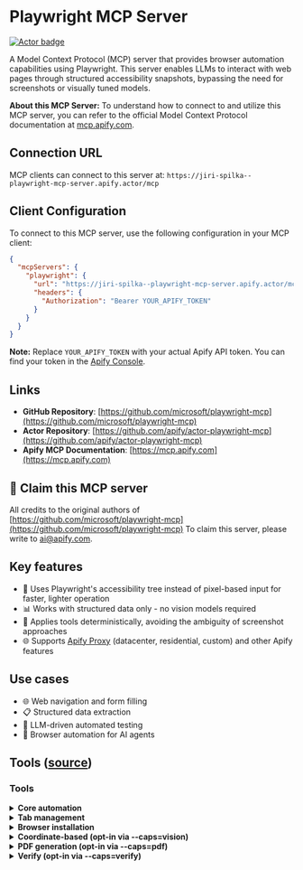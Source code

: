 # Playwright MCP Server

[![Actor badge](https://apify.com/actor-badge?actor=jiri.spilka/playwright-mcp-server)](https://apify.com/jiri.spilka/playwright-mcp-server)

A Model Context Protocol (MCP) server that provides browser automation capabilities using Playwright. This server enables LLMs to interact with web pages through structured accessibility snapshots, bypassing the need for screenshots or visually tuned models.

**About this MCP Server:** To understand how to connect to and utilize this MCP server, you can refer to the official Model Context Protocol documentation at [mcp.apify.com](https://mcp.apify.com).

## Connection URL
MCP clients can connect to this server at: `https://jiri-spilka--playwright-mcp-server.apify.actor/mcp`

## Client Configuration
To connect to this MCP server, use the following configuration in your MCP client:

```json
{
  "mcpServers": {
    "playwright": {
      "url": "https://jiri-spilka--playwright-mcp-server.apify.actor/mcp",
      "headers": {
        "Authorization": "Bearer YOUR_APIFY_TOKEN"
      }
    }
  }
}
```

**Note:** Replace `YOUR_APIFY_TOKEN` with your actual Apify API token. You can find your token in the [Apify Console](https://console.apify.com/account/integrations).

## Links
- **GitHub Repository**: [https://github.com/microsoft/playwright-mcp](https://github.com/microsoft/playwright-mcp)
- **Actor Repository**: [https://github.com/apify/actor-playwright-mcp](https://github.com/apify/actor-playwright-mcp)
- **Apify MCP Documentation**: [https://mcp.apify.com](https://mcp.apify.com)

## 🚩 Claim this MCP server
All credits to the original authors of [https://github.com/microsoft/playwright-mcp](https://github.com/microsoft/playwright-mcp)
To claim this server, please write to [ai@apify.com](mailto:ai@apify.com).

## Key features

- 🚀 Uses Playwright's accessibility tree instead of pixel-based input for faster, lighter operation
- 📊 Works with structured data only - no vision models required
- 🎯 Applies tools deterministically, avoiding the ambiguity of screenshot approaches
- 🌐 Supports [Apify Proxy](https://apify.com/proxy) (datacenter, residential, custom) and other Apify features

## Use cases

- 🌐 Web navigation and form filling
- 📋 Structured data extraction
- 🧪 LLM-driven automated testing
- 🤖 Browser automation for AI agents

## Tools ([source](https://github.com/microsoft/playwright-mcp))


### Tools

<!--- Tools generated by update-readme.js -->

<details>
<summary><b>Core automation</b></summary>

<!-- NOTE: This has been generated via update-readme.js -->

- **browser_click**
    - Title: Click
    - Description: Perform click on a web page
    - Parameters:
        - `element` (string): Human-readable element description used to obtain permission to interact with the element
        - `ref` (string): Exact target element reference from the page snapshot
        - `doubleClick` (boolean, optional): Whether to perform a double click instead of a single click
        - `button` (string, optional): Button to click, defaults to left
    - Read-only: **false**

<!-- NOTE: This has been generated via update-readme.js -->

- **browser_close**
    - Title: Close browser
    - Description: Close the page
    - Parameters: None
    - Read-only: **true**

<!-- NOTE: This has been generated via update-readme.js -->

- **browser_console_messages**
    - Title: Get console messages
    - Description: Returns all console messages
    - Parameters: None
    - Read-only: **true**

<!-- NOTE: This has been generated via update-readme.js -->

- **browser_drag**
    - Title: Drag mouse
    - Description: Perform drag and drop between two elements
    - Parameters:
        - `startElement` (string): Human-readable source element description used to obtain the permission to interact with the element
        - `startRef` (string): Exact source element reference from the page snapshot
        - `endElement` (string): Human-readable target element description used to obtain the permission to interact with the element
        - `endRef` (string): Exact target element reference from the page snapshot
    - Read-only: **false**

<!-- NOTE: This has been generated via update-readme.js -->

- **browser_evaluate**
    - Title: Evaluate JavaScript
    - Description: Evaluate JavaScript expression on page or element
    - Parameters:
        - `function` (string): () => { /* code */ } or (element) => { /* code */ } when element is provided
        - `element` (string, optional): Human-readable element description used to obtain permission to interact with the element
        - `ref` (string, optional): Exact target element reference from the page snapshot
    - Read-only: **false**

<!-- NOTE: This has been generated via update-readme.js -->

- **browser_file_upload**
    - Title: Upload files
    - Description: Upload one or multiple files
    - Parameters:
        - `paths` (array): The absolute paths to the files to upload. Can be a single file or multiple files.
    - Read-only: **false**

<!-- NOTE: This has been generated via update-readme.js -->

- **browser_fill_form**
    - Title: Fill form
    - Description: Fill multiple form fields
    - Parameters:
        - `fields` (array): Fields to fill in
    - Read-only: **false**

<!-- NOTE: This has been generated via update-readme.js -->

- **browser_handle_dialog**
    - Title: Handle a dialog
    - Description: Handle a dialog
    - Parameters:
        - `accept` (boolean): Whether to accept the dialog.
        - `promptText` (string, optional): The text of the prompt in case of a prompt dialog.
    - Read-only: **false**

<!-- NOTE: This has been generated via update-readme.js -->

- **browser_hover**
    - Title: Hover mouse
    - Description: Hover over element on page
    - Parameters:
        - `element` (string): Human-readable element description used to obtain permission to interact with the element
        - `ref` (string): Exact target element reference from the page snapshot
    - Read-only: **true**

<!-- NOTE: This has been generated via update-readme.js -->

- **browser_navigate**
    - Title: Navigate to a URL
    - Description: Navigate to a URL
    - Parameters:
        - `url` (string): The URL to navigate to
    - Read-only: **false**

<!-- NOTE: This has been generated via update-readme.js -->

- **browser_navigate_back**
    - Title: Go back
    - Description: Go back to the previous page
    - Parameters: None
    - Read-only: **true**

<!-- NOTE: This has been generated via update-readme.js -->

- **browser_network_requests**
    - Title: List network requests
    - Description: Returns all network requests since loading the page
    - Parameters: None
    - Read-only: **true**

<!-- NOTE: This has been generated via update-readme.js -->

- **browser_press_key**
    - Title: Press a key
    - Description: Press a key on the keyboard
    - Parameters:
        - `key` (string): Name of the key to press or a character to generate, such as `ArrowLeft` or `a`
    - Read-only: **false**

<!-- NOTE: This has been generated via update-readme.js -->

- **browser_resize**
    - Title: Resize browser window
    - Description: Resize the browser window
    - Parameters:
        - `width` (number): Width of the browser window
        - `height` (number): Height of the browser window
    - Read-only: **true**

<!-- NOTE: This has been generated via update-readme.js -->

- **browser_select_option**
    - Title: Select option
    - Description: Select an option in a dropdown
    - Parameters:
        - `element` (string): Human-readable element description used to obtain permission to interact with the element
        - `ref` (string): Exact target element reference from the page snapshot
        - `values` (array): Array of values to select in the dropdown. This can be a single value or multiple values.
    - Read-only: **false**

<!-- NOTE: This has been generated via update-readme.js -->

- **browser_snapshot**
    - Title: Page snapshot
    - Description: Capture accessibility snapshot of the current page, this is better than screenshot
    - Parameters: None
    - Read-only: **true**

<!-- NOTE: This has been generated via update-readme.js -->

- **browser_take_screenshot**
    - Title: Take a screenshot
    - Description: Take a screenshot of the current page. You can't perform actions based on the screenshot, use browser_snapshot for actions.
    - Parameters:
        - `type` (string, optional): Image format for the screenshot. Default is png.
        - `filename` (string, optional): File name to save the screenshot to. Defaults to `page-{timestamp}.{png|jpeg}` if not specified.
        - `element` (string, optional): Human-readable element description used to obtain permission to screenshot the element. If not provided, the screenshot will be taken of viewport. If element is provided, ref must be provided too.
        - `ref` (string, optional): Exact target element reference from the page snapshot. If not provided, the screenshot will be taken of viewport. If ref is provided, element must be provided too.
        - `fullPage` (boolean, optional): When true, takes a screenshot of the full scrollable page, instead of the currently visible viewport. Cannot be used with element screenshots.
    - Read-only: **true**

<!-- NOTE: This has been generated via update-readme.js -->

- **browser_type**
    - Title: Type text
    - Description: Type text into editable element
    - Parameters:
        - `element` (string): Human-readable element description used to obtain permission to interact with the element
        - `ref` (string): Exact target element reference from the page snapshot
        - `text` (string): Text to type into the element
        - `submit` (boolean, optional): Whether to submit entered text (press Enter after)
        - `slowly` (boolean, optional): Whether to type one character at a time. Useful for triggering key handlers in the page. By default entire text is filled in at once.
    - Read-only: **false**

<!-- NOTE: This has been generated via update-readme.js -->

- **browser_wait_for**
    - Title: Wait for
    - Description: Wait for text to appear or disappear or a specified time to pass
    - Parameters:
        - `time` (number, optional): The time to wait in seconds
        - `text` (string, optional): The text to wait for
        - `textGone` (string, optional): The text to wait for to disappear
    - Read-only: **true**

</details>

<details>
<summary><b>Tab management</b></summary>

<!-- NOTE: This has been generated via update-readme.js -->

- **browser_tabs**
    - Title: Manage tabs
    - Description: List, create, close, or select a browser tab.
    - Parameters:
        - `action` (string): Operation to perform
        - `index` (number, optional): Tab index, used for close/select. If omitted for close, current tab is closed.
    - Read-only: **false**

</details>

<details>
<summary><b>Browser installation</b></summary>

<!-- NOTE: This has been generated via update-readme.js -->

- **browser_install**
    - Title: Install the browser specified in the config
    - Description: Install the browser specified in the config. Call this if you get an error about the browser not being installed.
    - Parameters: None
    - Read-only: **false**

</details>

<details>
<summary><b>Coordinate-based (opt-in via --caps=vision)</b></summary>

<!-- NOTE: This has been generated via update-readme.js -->

- **browser_mouse_click_xy**
    - Title: Click
    - Description: Click left mouse button at a given position
    - Parameters:
        - `element` (string): Human-readable element description used to obtain permission to interact with the element
        - `x` (number): X coordinate
        - `y` (number): Y coordinate
    - Read-only: **false**

<!-- NOTE: This has been generated via update-readme.js -->

- **browser_mouse_drag_xy**
    - Title: Drag mouse
    - Description: Drag left mouse button to a given position
    - Parameters:
        - `element` (string): Human-readable element description used to obtain permission to interact with the element
        - `startX` (number): Start X coordinate
        - `startY` (number): Start Y coordinate
        - `endX` (number): End X coordinate
        - `endY` (number): End Y coordinate
    - Read-only: **false**

<!-- NOTE: This has been generated via update-readme.js -->

- **browser_mouse_move_xy**
    - Title: Move mouse
    - Description: Move mouse to a given position
    - Parameters:
        - `element` (string): Human-readable element description used to obtain permission to interact with the element
        - `x` (number): X coordinate
        - `y` (number): Y coordinate
    - Read-only: **true**

</details>

<details>
<summary><b>PDF generation (opt-in via --caps=pdf)</b></summary>

<!-- NOTE: This has been generated via update-readme.js -->

- **browser_pdf_save**
    - Title: Save as PDF
    - Description: Save page as PDF
    - Parameters:
        - `filename` (string, optional): File name to save the pdf to. Defaults to `page-{timestamp}.pdf` if not specified.
    - Read-only: **true**

</details>

<details>
<summary><b>Verify (opt-in via --caps=verify)</b></summary>

<!-- NOTE: This has been generated via update-readme.js -->

- **browser_verify_element_visible**
    - Title: Verify element visible
    - Description: Verify element is visible on the page
    - Parameters:
        - `role` (string): ROLE of the element. Can be found in the snapshot like this: `- {ROLE} "Accessible Name":`
        - `accessibleName` (string): ACCESSIBLE_NAME of the element. Can be found in the snapshot like this: `- role "{ACCESSIBLE_NAME}"`
    - Read-only: **true**

<!-- NOTE: This has been generated via update-readme.js -->

- **browser_verify_list_visible**
    - Title: Verify list visible
    - Description: Verify list is visible on the page
    - Parameters:
        - `element` (string): Human-readable list description
        - `ref` (string): Exact target element reference that points to the list
        - `items` (array): Items to verify
    - Read-only: **true**

<!-- NOTE: This has been generated via update-readme.js -->

- **browser_verify_text_visible**
    - Title: Verify text visible
    - Description: Verify text is visible on the page. Prefer browser_verify_element_visible if possible.
    - Parameters:
        - `text` (string): TEXT to verify. Can be found in the snapshot like this: `- role "Accessible Name": {TEXT}` or like this: `- text: {TEXT}`
    - Read-only: **true**

<!-- NOTE: This has been generated via update-readme.js -->

- **browser_verify_value**
    - Title: Verify value
    - Description: Verify element value
    - Parameters:
        - `type` (string): Type of the element
        - `element` (string): Human-readable element description
        - `ref` (string): Exact target element reference that points to the element
        - `value` (string): Value to verify. For checkbox, use "true" or "false".
    - Read-only: **true**

</details>


<!--- End of tools generated section -->
